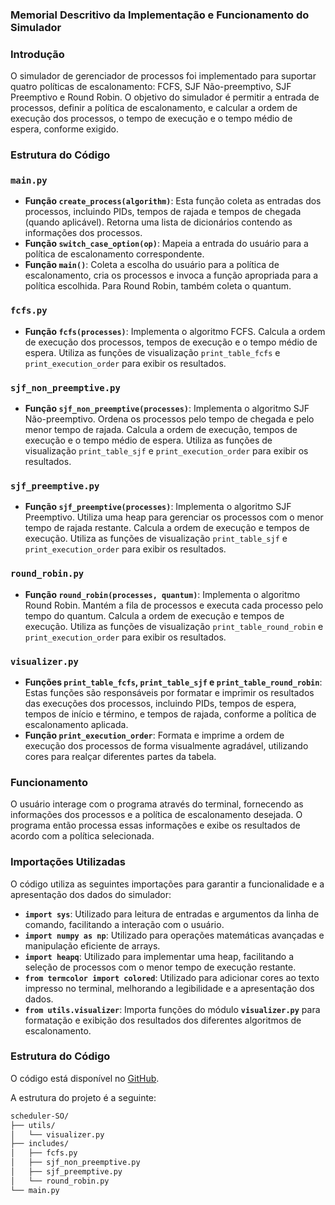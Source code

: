 ### Memorial Descritivo da Implementação e Funcionamento do Simulador

### Introdução

O simulador de gerenciador de processos foi implementado para suportar quatro políticas de escalonamento: FCFS, SJF Não-preemptivo, SJF Preemptivo e Round Robin. O objetivo do simulador é permitir a entrada de processos, definir a política de escalonamento, e calcular a ordem de execução dos processos, o tempo de execução e o tempo médio de espera, conforme exigido.

### Estrutura do Código

### `main.py`

- **Função `create_process(algorithm)`**: Esta função coleta as entradas dos processos, incluindo PIDs, tempos de rajada e tempos de chegada (quando aplicável). Retorna uma lista de dicionários contendo as informações dos processos.
- **Função `switch_case_option(op)`**: Mapeia a entrada do usuário para a política de escalonamento correspondente.
- **Função `main()`**: Coleta a escolha do usuário para a política de escalonamento, cria os processos e invoca a função apropriada para a política escolhida. Para Round Robin, também coleta o quantum.

### `fcfs.py`

- **Função `fcfs(processes)`**: Implementa o algoritmo FCFS. Calcula a ordem de execução dos processos, tempos de execução e o tempo médio de espera. Utiliza as funções de visualização `print_table_fcfs` e `print_execution_order` para exibir os resultados.

### `sjf_non_preemptive.py`

- **Função `sjf_non_preemptive(processes)`**: Implementa o algoritmo SJF Não-preemptivo. Ordena os processos pelo tempo de chegada e pelo menor tempo de rajada. Calcula a ordem de execução, tempos de execução e o tempo médio de espera. Utiliza as funções de visualização `print_table_sjf` e `print_execution_order` para exibir os resultados.

### `sjf_preemptive.py`

- **Função `sjf_preemptive(processes)`**: Implementa o algoritmo SJF Preemptivo. Utiliza uma heap para gerenciar os processos com o menor tempo de rajada restante. Calcula a ordem de execução e tempos de execução. Utiliza as funções de visualização `print_table_sjf` e `print_execution_order` para exibir os resultados.

### `round_robin.py`

- **Função `round_robin(processes, quantum)`**: Implementa o algoritmo Round Robin. Mantém a fila de processos e executa cada processo pelo tempo do quantum. Calcula a ordem de execução e tempos de execução. Utiliza as funções de visualização `print_table_round_robin` e `print_execution_order` para exibir os resultados.

### `visualizer.py`

- **Funções `print_table_fcfs`, `print_table_sjf` e `print_table_round_robin`**: Estas funções são responsáveis por formatar e imprimir os resultados das execuções dos processos, incluindo PIDs, tempos de espera, tempos de início e término, e tempos de rajada, conforme a política de escalonamento aplicada.
- **Função `print_execution_order`**: Formata e imprime a ordem de execução dos processos de forma visualmente agradável, utilizando cores para realçar diferentes partes da tabela.

### Funcionamento

O usuário interage com o programa através do terminal, fornecendo as informações dos processos e a política de escalonamento desejada. O programa então processa essas informações e exibe os resultados de acordo com a política selecionada.

### Importações Utilizadas

O código utiliza as seguintes importações para garantir a funcionalidade e a apresentação dos dados do simulador:

- **`import sys`**: Utilizado para leitura de entradas e argumentos da linha de comando, facilitando a interação com o usuário.
- **`import numpy as np`**: Utilizado para operações matemáticas avançadas e manipulação eficiente de arrays.
- **`import heapq`**: Utilizado para implementar uma heap, facilitando a seleção de processos com o menor tempo de execução restante.
- **`from termcolor import colored`**: Utilizado para adicionar cores ao texto impresso no terminal, melhorando a legibilidade e a apresentação dos dados.
- **`from utils.visualizer`**: Importa funções do módulo **`visualizer.py`** para formatação e exibição dos resultados dos diferentes algoritmos de escalonamento.

### Estrutura do Código

O código está disponível no [GitHub](https://github.com/JP-Out/scheduler-SO).

A estrutura do projeto é a seguinte:

```markdown
scheduler-SO/
├── utils/
│   └── visualizer.py
├── includes/
│   ├── fcfs.py
│   ├── sjf_non_preemptive.py
│   ├── sjf_preemptive.py
│   └── round_robin.py
└── main.py
```